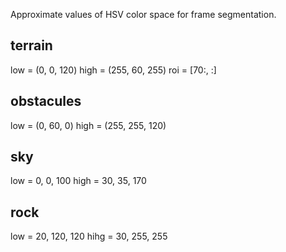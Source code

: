 Approximate values of HSV color space for frame segmentation.

## terrain
low = (0, 0, 120)
high = (255, 60, 255)
roi = [70:, :]

## obstacules
low = (0, 60, 0)
high = (255, 255, 120)

## sky
low = 0, 0, 100
high = 30, 35, 170

## rock
low = 20, 120, 120
hihg = 30, 255, 255
